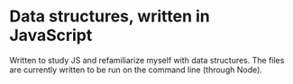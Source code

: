 # Data structures, written in JavaScript
Written to study JS and refamiliarize myself with data structures.
The files are currently written to be run on the command line (through Node).
